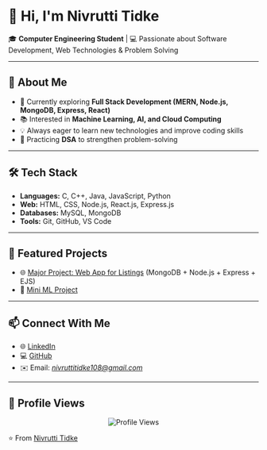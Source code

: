 # 👋 Hi, I'm Nivrutti Tidke  

🎓 **Computer Engineering Student** | 💻 Passionate about Software Development, Web Technologies & Problem Solving  

---

## 🚀 About Me
- 🔭 Currently exploring **Full Stack Development (MERN, Node.js, MongoDB, Express, React)**  
- 📚 Interested in **Machine Learning, AI, and Cloud Computing**  
- 💡 Always eager to learn new technologies and improve coding skills  
- 🌱 Practicing **DSA** to strengthen problem-solving  

---

## 🛠️ Tech Stack
- **Languages:** C, C++, Java, JavaScript, Python  
- **Web:** HTML, CSS, Node.js, React.js, Express.js  
- **Databases:** MySQL, MongoDB  
- **Tools:** Git, GitHub, VS Code 

---

## 📂 Featured Projects
- 🌐 [Major Project: Web App for Listings](#) (MongoDB + Node.js + Express + EJS)  
- 🤖 [Mini ML Project](#)  

---

## 📫 Connect With Me
- 🌐 [LinkedIn](https://www.linkedin.com/in/nivrutti-tidke/)  
- 💻 [GitHub](https://github.com/nivruttitidke)  
- ✉️ Email: *nivruttitidke108@gmail.com*  

---
## 👀 Profile Views  

<p align="center">
  <img src="https://komarev.com/ghpvc/?username=nivrutti-tidke&style=for-the-badge&color=blue" alt="Profile Views"/>
</p>

⭐️ From [Nivrutti Tidke](https://github.com/your-username)  

